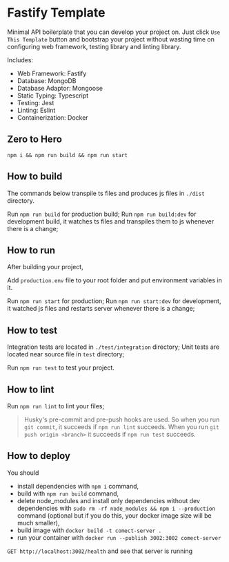 # Fastify Template

Minimal API boilerplate that you can develop your project on. Just click `Use This Template` button and bootstrap your project without wasting time on configuring web framework, testing library and linting library.

Includes:
- Web Framework: Fastify
- Database: MongoDB
- Database Adaptor: Mongoose
- Static Typing: Typescript
- Testing: Jest
- Linting: Eslint
- Containerization: Docker

## Zero to Hero

`npm i && npm run build && npm run start`

## How to build

The commands below transpile ts files and produces js files in `./dist` directory.

Run `npm run build` for production build;
Run `npm run build:dev` for development build, it watches ts files and transpiles them to js whenever there is a change;

## How to run

After building your project,

Add `production.env` file to your root folder and put environment variables in it.

Run `npm run start` for production;
Run `npm run start:dev` for development, it watched js files and restarts server whenever there is a change;

## How to test

Integration tests are located in `./test/integration` directory;
Unit tests are located near source file in `test` directory;

Run `npm run test` to test your project.

## How to lint

Run `npm run lint` to lint your files;

> Husky's pre-commit and pre-push hooks are used. So when you run `git commit`, it succeeds if `npm run lint` succeeds. When you run `git push origin <branch>` it succeeds if `npm run test` succeeds.

## How to deploy

You should
- install dependencies with `npm i` command,
- build with `npm run build` command,
- delete node_modules and install only dependencies without dev dependencies with `sudo rm -rf node_modules && npm i --production` command (optional but if you do this, your docker image size will be much smaller),
- build image with `docker build -t comect-server .`
- run your container with `docker run --publish 3002:3002 comect-server`

`GET http://localhost:3002/health` and see that server is running